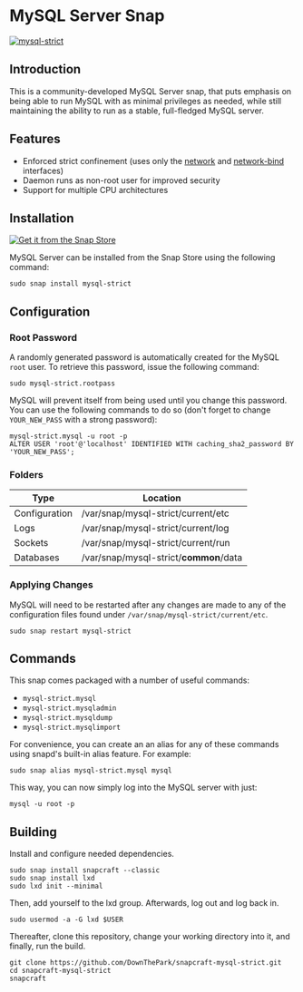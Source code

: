 # MySQL Server Snap
[![mysql-strict](https://snapcraft.io/mysql-strict/badge.svg)](https://snapcraft.io/mysql-strict)

## Introduction

This is a community-developed MySQL Server snap, that puts emphasis on being able to run MySQL with as minimal privileges as needed, while still maintaining the ability to run as a stable, full-fledged MySQL server.

## Features
- Enforced strict confinement (uses only the [network](https://snapcraft.io/docs/network-interface) and [network-bind](https://snapcraft.io/docs/network-bind-interface) interfaces)
- Daemon runs as non-root user for improved security
- Support for multiple CPU architectures

## Installation
[![Get it from the Snap Store](https://snapcraft.io/static/images/badges/en/snap-store-black.svg)](https://snapcraft.io/mysql-strict)

MySQL Server can be installed from the Snap Store using the following command:

    sudo snap install mysql-strict

## Configuration

### Root Password
A randomly generated password is automatically created for the MySQL `root` user. To retrieve this password, issue the following command:

    sudo mysql-strict.rootpass

MySQL will prevent itself from being used until you change this password. You can use the following commands to do so (don't forget to change `YOUR_NEW_PASS` with a strong password):

    mysql-strict.mysql -u root -p
    ALTER USER 'root'@'localhost' IDENTIFIED WITH caching_sha2_password BY 'YOUR_NEW_PASS';

### Folders

| Type            | Location                                |
|-----------------|-----------------------------------------|
|Configuration    |/var/snap/mysql-strict/current/etc       |
|Logs             |/var/snap/mysql-strict/current/log       |
|Sockets          |/var/snap/mysql-strict/current/run       |
|Databases        |/var/snap/mysql-strict/**common**/data   |

### Applying Changes

MySQL will need to be restarted after any changes are made to any of the configuration files found under `/var/snap/mysql-strict/current/etc`.

    sudo snap restart mysql-strict

## Commands

This snap comes packaged with a number of useful commands:
- `mysql-strict.mysql`
- `mysql-strict.mysqladmin`
- `mysql-strict.mysqldump`
- `mysql-strict.mysqlimport`

For convenience, you can create an an alias for any of these commands using snapd's built-in alias feature. For example:

    sudo snap alias mysql-strict.mysql mysql

This way, you can now simply log into the MySQL server with just:

    mysql -u root -p

## Building

Install and configure needed dependencies.

    sudo snap install snapcraft --classic
    sudo snap install lxd
    sudo lxd init --minimal

Then, add yourself to the lxd group. Afterwards, log out and log back in.

    sudo usermod -a -G lxd $USER

Thereafter, clone this repository, change your working directory into it, and finally, run the build.

    git clone https://github.com/DownThePark/snapcraft-mysql-strict.git
    cd snapcraft-mysql-strict
    snapcraft
